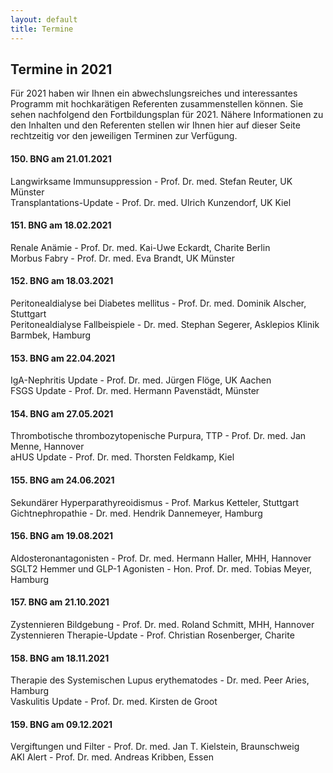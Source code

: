 ```yaml
---
layout: default
title: Termine
---
```

## Termine in 2021

Für 2021 haben wir Ihnen ein abwechslungsreiches und interessantes Programm mit hochkarätigen Referenten zusammenstellen können. Sie sehen nachfolgend den Fortbildungsplan für 2021. Nähere Informationen zu den Inhalten und den Referenten stellen wir Ihnen hier auf dieser Seite rechtzeitig vor den jeweiligen Terminen zur Verfügung.

#### 150. BNG am 21.01.2021  
Langwirksame Immunsuppression - Prof. Dr. med. Stefan Reuter, UK Münster  
Transplantations-Update - Prof. Dr. med. Ulrich Kunzendorf, UK Kiel	 

#### 151. BNG am 18.02.2021  
Renale Anämie - Prof. Dr. med. Kai-Uwe Eckardt, Charite Berlin  
Morbus Fabry - Prof. Dr. med. Eva Brandt, UK Münster   

#### 152. BNG am 18.03.2021  
Peritonealdialyse bei Diabetes mellitus - Prof. Dr. med. Dominik Alscher, Stuttgart   
Peritonealdialyse Fallbeispiele - Dr. med. Stephan Segerer, Asklepios Klinik Barmbek, Hamburg  	

#### 153. BNG am 22.04.2021  
IgA-Nephritis Update - Prof. Dr. med. Jürgen Flöge, UK Aachen  
FSGS Update - Prof. Dr. med. Hermann Pavenstädt, Münster  

#### 154. BNG am 27.05.2021  
Thrombotische thrombozytopenische Purpura,  TTP - Prof. Dr. med. Jan Menne, Hannover  
aHUS Update - Prof. Dr. med. Thorsten Feldkamp, Kiel    

#### 155. BNG am 24.06.2021  
Sekundärer Hyperparathyreoidismus - Prof. Markus Ketteler, Stuttgart  	  
Gichtnephropathie - Dr. med. Hendrik Dannemeyer, Hamburg  

#### 156. BNG am 19.08.2021  
Aldosteronantagonisten - Prof. Dr. med. Hermann Haller, MHH, Hannover    
SGLT2 Hemmer und GLP-1 Agonisten - Hon. Prof. Dr. med. Tobias Meyer, Hamburg  	

#### 157. BNG am 21.10.2021  
Zystennieren Bildgebung - Prof. Dr. med. Roland Schmitt, MHH, Hannover  
Zystennieren Therapie-Update - Prof. Christian Rosenberger, Charite  

#### 158. BNG am 18.11.2021  
Therapie des Systemischen Lupus erythematodes - Dr. med. Peer Aries, Hamburg  
Vaskulitis Update - Prof. Dr. med. Kirsten de Groot  

#### 159. BNG am 09.12.2021  
Vergiftungen und Filter - Prof. Dr. med. Jan T. Kielstein, Braunschweig  
AKI Alert - Prof. Dr. med. Andreas Kribben, Essen  
